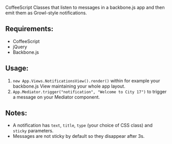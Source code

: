 CoffeeScript Classes that listen to messages in a backbone.js app and then emit them as Growl-style notifications.

## Requirements:
- CoffeeScript
- jQuery
- Backbone.js

## Usage:
1. `new App.Views.NotificationsView().render()` within for example your backbone.js View maintaining your whole app layout.
2. `App.Mediator.trigger("notification", "Welcome to City 17")` to trigger a message on your Mediator component.

## Notes:
- A notification has `text`, `title`, `type` (your choice of CSS class) and `sticky` parameters.
- Messages are not sticky by default so they disappear after 3s.
